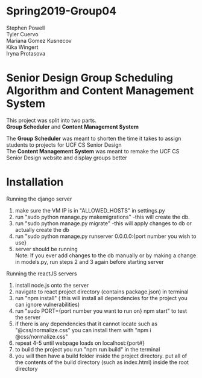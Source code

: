 # Spring2019-Group04
Stephen Powell<br />
Tyler Cuervo<br />
Mariana Gomez Kusnecov<br />
Kika Wingert<br />
Iryna Protasova<br />

# Senior Design Group Scheduling Algorithm and Content Management System
This project was split into two parts.<br />
**Group Scheduler** and **Content Management System**

The **Group Scheduler** was meant to shorten the time it takes to assign students to projects for UCF CS Senior Design<br />
The **Content Management System** was meant to remake the UCF CS Senior Design website and display groups better

# Installation

Running the django server
1) make sure the VM IP is in "ALLOWED_HOSTS" in settings.py
2) run "sudo python manage.py makemigrations"
    -this will create the db. 
3) run "sudo python manage.py migrate"
    -this will apply changes to db or actually create the db
4) run "sudo python manage.py runserver 0.0.0.0:{port number you wish to use}
5) server should be running<br />
Note: If you ever add changes to the db manually or by making a change in models.py, run steps
    2 and 3 again before starting server

Running the reactJS servers
1) install node.js onto the server
2) navigate to react project directory (contains package.json) in terminal
3) run "npm install" ( this will install all dependencies for the project you can ignore vulnerabilities)
4) run "sudo PORT={port number you want to run on} npm start" to test the server
5) if there is any dependencies that it cannot locate such as "@css/normalize.css" you can install them with "npm i @css/normalize.css"
6) repeat 4-5 until webpage loads on localhost:{port#}
7) to build the project you run "npm run build" in the terminal
8) you will then have a build folder inside the project directory. put all of the contents of the build directory (such as index.html) inside the root directory
